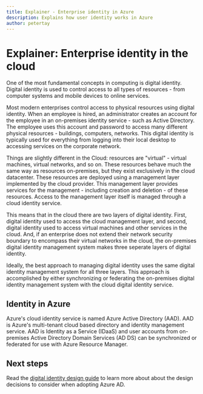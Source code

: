 ```yaml
---
title: Explainer - Enterprise identity in Azure
description: Explains how user identity works in Azure
author: petertay
---
```


# Explainer: Enterprise identity in the cloud

One of the most fundamental concepts in computing is digital identity. Digital identity is used to control access to all types of resources - from computer systems and mobile devices to online services. 

Most modern enterprises control access to physical resources using digital identity. When an employee is hired, an administrator creates an account for the employee in an on-premises identity service - such as Active Directory. The employee uses this account and password to access many different physical resources - buildings, computers, networks. This digital identity is typically used for everything from logging into their local desktop to accessing services on the corporate network.

Things are slightly different in the Cloud: resources are "virtual" - virtual machines, virtual networks, and so on. These resources behave much the same way as resources on-premises, but they exist exclusively in the cloud datacenter. These resources are deployed using a management layer implemented by the cloud provider. This management layer provides services for the management - including creation and deletion - of these resources. Access to the management layer itself is managed through a cloud identity service.  

This means that in the cloud there are two layers of digital identity. First, digital identity used to access the cloud management layer, and second, digital identity used to access virtual machines and other services in the cloud. And, if an enterprise does not extend their network security boundary to encompass their virtual networks in the cloud, the on-premises digital identity management system makes three seperate layers of digital identity.

Ideally, the best approach to managing digital identity uses the same digital identity management system for all three layers. This approach is accomplished by either synchronizing or federating the on-premises digital identity management system with the cloud digital identity service. 

## Identity in Azure

Azure's cloud identity service is named Azure Active Directory (AAD). AAD is Azure's multi-tenant cloud based directory and identity management service. AAD is Identity as a Service (IDaaS) and user accounts from on-premises Active Directory Domain Services (AD DS) can be synchronized or federated for use with Azure Resource Manager.

## Next steps

Read the [digital identity design guide]() to learn more about about the design decisions to consider when adopting Azure AD. 

